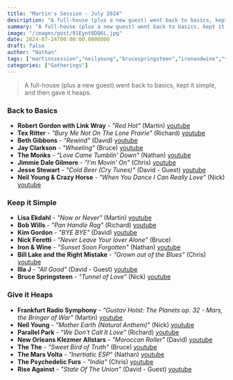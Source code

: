 ```yaml
---
title: "Martin's Session - July 2024"
description: "A full-house (plus a new guest) went back to basics, kept it simple, and then gave it heaps."
summary: "A full-house (plus a new guest) went back to basics, kept it simple, and then gave it heaps."
image: "/images/post/91Eynt8DQ6L.jpg"
date: 2024-07-24T00:00:00.0000000
draft: false
author: "Nathan"
tags: ["martinssession","neilyoung","brucespringsteen","ironandwine","themarsvolta","thethe","monks","kimgordon","jimmiedalegilmore","thepsychedelicfurs","illaj","bobwills","texritter","lisaekdahl","bethgibbons","jayclarkson","nickferetti","riseagainst","jessestewart","parallelpark","frankfurtradiosymphony","robertgordonwithlinkwray","neworleansklezmerallstars","billlakeandtherightmistake","youtube"]
categories: ["Gatherings"]
---
```

> A full-house (plus a new guest) went back to basics, kept it simple, and then gave it heaps.

### Back to Basics
- **Robert Gordon with Link Wray** - _"Red Hot"_ (Martin) [youtube](https://www.youtube.com/watch?v=6GHdEOYNpFI)
- **Tex Ritter** - _"Bury Me Not On The Lone Prairie"_ (Richard) [youtube](https://www.youtube.com/watch?v=fdlRN_jCfKo)
- **Beth Gibbons** - _"Rewind"_ (David) [youtube](https://www.youtube.com/watch?v=Wq-tnd8dyjM)
- **Jay Clarkson** - _"Wheeling"_ (Bruce) [youtube](https://www.youtube.com/watch?v=SSqATISb66w)
- **The Monks** - _"Love Came Tumblin' Down"_ (Nathan) [youtube](https://www.youtube.com/watch?v=Mmn4z6T8ZtI)
- **Jimmie Dale Gilmore** - _"I'm Movin' On"_ (Chris) [youtube](https://www.youtube.com/watch?v=XeXs88SIZsA)
- **Jesse Stewart** - _"Cold Beer (Cry Tunes)"_ (David - Guest) [youtube](https://www.youtube.com/watch?v=ZEvQOPUHGH8)
- **Neil Young & Crazy Horse** - _"When You Dance I Can Really Love"_ (Nick) [youtube](https://www.youtube.com/watch?v=hiuJ2vpeZxA)
### Keep it Simple
- **Lisa Ekdahl** - _"Now or Never"_ (Martin) [youtube](https://www.youtube.com/watch?v=AANeqglm2cg)
- **Bob Wills** - _"Pan Handle Rag"_ (Richard) [youtube](https://www.youtube.com/watch?v=NB5E9xVPxv0)
- **Kim Gordon** - _"BYE BYE"_ (David) [youtube](https://www.youtube.com/watch?v=IZ3i80B0qKg)
- **Nick Feretti** - _"Never Leave Your lover Alone"_ (Bruce)
- **Iron & Wine** - _"Sunset Soon Forgotten"_ (Nathan) [youtube](https://www.youtube.com/watch?v=IWySRJKOx-Y)
- **Bill Lake and the Right Mistake** - _"Grown out of the Blues"_ (Chris) [youtube](https://www.youtube.com/watch?v=gV-Mno3nIXU)
- **Illa J** - _"All Good"_ (David - Guest) [youtube](https://www.youtube.com/watch?v=SOE286bx8XU)
- **Bruce Springsteen** - _"Tunnel of Love"_ (Nick) [youtube](https://www.youtube.com/watch?v=M4K7XZGeHTE)
### Give it Heaps
- **Frankfurt Radio Symphony** - _"Gustav Holst: The Planets op. 32 -  Mars, the Bringer of War"_ (Martin) [youtube](https://www.youtube.com/watch?v=HP5xhyPn58U)
- **Neil Young** - _"Mother Earth (Natural Anthem)"_ (Nick) [youtube](https://www.youtube.com/watch?v=GEAMKBfBSj0)
- **Parallel Park** - _"We Don't Call It Love"_ (Richard) [youtube](https://www.youtube.com/watch?v=NooZ2awg5IA)
- **New Orleans Klezmer Allstars** - _"Moroccan Roller"_ (David) [youtube](https://www.youtube.com/watch?v=UxW5DEK9ecY)
- **The The** - _"Sweet Bird of Truth"_ (Bruce) [youtube](https://www.youtube.com/watch?v=azysyU_Rr1g)
- **The Mars Volta** - _"Inertiatic ESP"_ (Nathan) [youtube](https://www.youtube.com/watch?v=neSQgkEy_xQ)
- **The Psychedelic Furs** - _"India"_ (Chris) [youtube](https://www.youtube.com/watch?v=szZZBQFhAn0)
- **Rise Against** - _"State Of The Union"_ (David - Guest) [youtube](https://www.youtube.com/watch?v=4mVPyfJv_v0)
